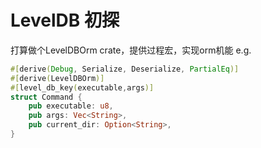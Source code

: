 # LevelDB 初探
打算做个LevelDBOrm crate，提供过程宏，实现orm机能
e.g.
```rust
#[derive(Debug, Serialize, Deserialize, PartialEq)]
#[derive(LevelDBOrm)]
#[level_db_key(executable,args)]
struct Command {
    pub executable: u8,
    pub args: Vec<String>,
    pub current_dir: Option<String>,
}
```